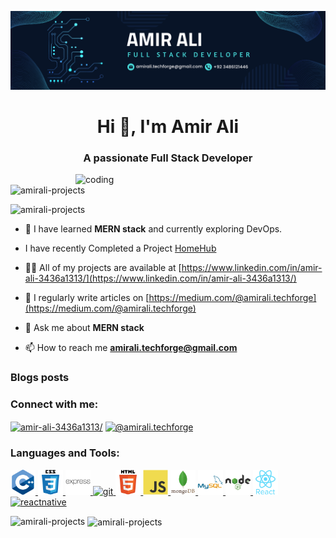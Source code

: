 ![logo](https://github.com/Amirali-projects/Amirali-projects/blob/main/banner2.png?raw=true)
<h1 align="center">Hi 👋, I'm Amir Ali</h1>
<h3 align="center">A passionate Full Stack Developer</h3>
<img align="right"  alt="coding" width="400" src="https://media3.giphy.com/media/WtTnAfZn6aVJfBzlN3/giphy.gif" >

<p align="left"> <img src="https://komarev.com/ghpvc/?username=amirali-projects&label=Profile%20views&color=0e75b6&style=flat" alt="amirali-projects" /> </p>


<p align="left"> <img src="https://komarev.com/ghpvc/?username=amirali-projects&label=Profile%20views&color=0e75b6&style=flat" alt="amirali-projects" /> </p>

- 🌱 I have learned **MERN stack** and currently exploring DevOps.

- I have recently Completed a Project [HomeHub](https://homehub-platform-git-main-amirali-projects-projects.vercel.app/listings)

- 👨‍💻 All of my projects are available at [https://www.linkedin.com/in/amir-ali-3436a1313/](https://www.linkedin.com/in/amir-ali-3436a1313/)

- 📝 I regularly write articles on [https://medium.com/@amirali.techforge](https://medium.com/@amirali.techforge)

- 💬 Ask me about **MERN stack**

- 📫 How to reach me **amirali.techforge@gmail.com**

### Blogs posts
<!-- BLOG-POST-LIST:START -->
<!-- BLOG-POST-LIST:END -->

<h3 align="left">Connect with me:</h3>
<p align="left">
<a href="https://linkedin.com/in/amir-ali-3436a1313/" target="blank"><img align="center" src="https://raw.githubusercontent.com/rahuldkjain/github-profile-readme-generator/master/src/images/icons/Social/linked-in-alt.svg" alt="amir-ali-3436a1313/" height="30" width="40" /></a>
<a href="https://medium.com/@amirali.techforge" target="blank"><img align="center" src="https://raw.githubusercontent.com/rahuldkjain/github-profile-readme-generator/master/src/images/icons/Social/medium.svg" alt="@amirali.techforge" height="30" width="40" /></a>
</p>

<h3 align="left">Languages and Tools:</h3>
<p align="left"> <a href="https://www.w3schools.com/cpp/" target="_blank" rel="noreferrer"> <img src="https://raw.githubusercontent.com/devicons/devicon/master/icons/cplusplus/cplusplus-original.svg" alt="cplusplus" width="40" height="40"/> </a> <a href="https://www.w3schools.com/css/" target="_blank" rel="noreferrer"> <img src="https://raw.githubusercontent.com/devicons/devicon/master/icons/css3/css3-original-wordmark.svg" alt="css3" width="40" height="40"/> </a> <a href="https://expressjs.com" target="_blank" rel="noreferrer"> <img src="https://raw.githubusercontent.com/devicons/devicon/master/icons/express/express-original-wordmark.svg" alt="express" width="40" height="40"/> </a> <a href="https://git-scm.com/" target="_blank" rel="noreferrer"> <img src="https://www.vectorlogo.zone/logos/git-scm/git-scm-icon.svg" alt="git" width="40" height="40"/> </a> <a href="https://www.w3.org/html/" target="_blank" rel="noreferrer"> <img src="https://raw.githubusercontent.com/devicons/devicon/master/icons/html5/html5-original-wordmark.svg" alt="html5" width="40" height="40"/> </a> <a href="https://developer.mozilla.org/en-US/docs/Web/JavaScript" target="_blank" rel="noreferrer"> <img src="https://raw.githubusercontent.com/devicons/devicon/master/icons/javascript/javascript-original.svg" alt="javascript" width="40" height="40"/> </a> <a href="https://www.mongodb.com/" target="_blank" rel="noreferrer"> <img src="https://raw.githubusercontent.com/devicons/devicon/master/icons/mongodb/mongodb-original-wordmark.svg" alt="mongodb" width="40" height="40"/> </a> <a href="https://www.mysql.com/" target="_blank" rel="noreferrer"> <img src="https://raw.githubusercontent.com/devicons/devicon/master/icons/mysql/mysql-original-wordmark.svg" alt="mysql" width="40" height="40"/> </a> <a href="https://nodejs.org" target="_blank" rel="noreferrer"> <img src="https://raw.githubusercontent.com/devicons/devicon/master/icons/nodejs/nodejs-original-wordmark.svg" alt="nodejs" width="40" height="40"/> </a> <a href="https://reactjs.org/" target="_blank" rel="noreferrer"> <img src="https://raw.githubusercontent.com/devicons/devicon/master/icons/react/react-original-wordmark.svg" alt="react" width="40" height="40"/> </a> <a href="https://reactnative.dev/" target="_blank" rel="noreferrer"> <img src="https://reactnative.dev/img/header_logo.svg" alt="reactnative" width="40" height="40"/> </a> </p>


<p><img align="left" src="https://github-readme-stats.vercel.app/api/top-langs?username=Amirali-projects&show_icons=true&locale=en&layout=compact" alt="amirali-projects" /></p>

<p>&nbsp;<img align="center" src="https://github-readme-stats.vercel.app/api?username=Amirali-projects&show_icons=true&locale=en" alt="amirali-projects" /></p>

